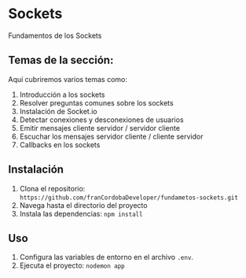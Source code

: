 # Sockets
Fundamentos de los Sockets

## Temas de la sección: 
Aquí cubriremos varios temas como: 

1. Introducción a los sockets
2. Resolver preguntas comunes sobre los sockets
3. Instalación de Socket.io
4. Detectar conexiones y desconexiones de usuarios
5. Emitir mensajes cliente servidor / servidor cliente
6. Escuchar los mensajes servidor cliente / cliente servidor
7. Callbacks en los sockets

## Instalación

1. Clona el repositorio: `https://github.com/franCordobaDeveloper/fundametos-sockets.git`
2. Navega hasta el directorio del proyecto
3. Instala las dependencias: `npm install`

## Uso

1. Configura las variables de entorno en el archivo `.env`.
2. Ejecuta el proyecto: `nodemon app`
